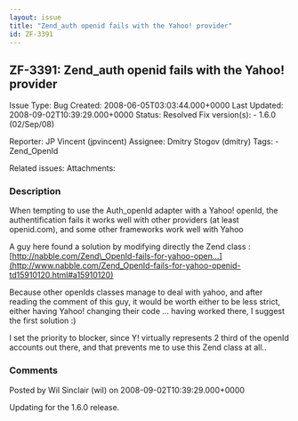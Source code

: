 ```yaml
---
layout: issue
title: "Zend_auth openid fails with the Yahoo! provider"
id: ZF-3391
---
```


ZF-3391: Zend\_auth openid fails with the Yahoo! provider
---------------------------------------------------------

 Issue Type: Bug Created: 2008-06-05T03:03:44.000+0000 Last Updated: 2008-09-02T10:39:29.000+0000 Status: Resolved Fix version(s): - 1.6.0 (02/Sep/08)
 
 Reporter:  JP Vincent (jpvincent)  Assignee:  Dmitry Stogov (dmitry)  Tags: - Zend\_OpenId
 
 Related issues: 
 Attachments: 
### Description

When tempting to use the Auth\_openId adapter with a Yahoo! openId, the authentification fails it works well with other providers (at least openid.com), and some other frameworks work well with Yahoo

A guy here found a solution by modifying directly the Zend class : [http://nabble.com/Zend\_OpenId-fails-for-yahoo-open…](http://www.nabble.com/Zend_OpenId-fails-for-yahoo-openid-td15910120.html#a15910120)

Because other openIds classes manage to deal with yahoo, and after reading the comment of this guy, it would be worth either to be less strict, either having Yahoo! changing their code ... having worked there, I suggest the first solution :)

I set the priority to blocker, since Y! virtually represents 2 third of the openId accounts out there, and that prevents me to use this Zend class at all..

 

 

### Comments

Posted by Wil Sinclair (wil) on 2008-09-02T10:39:29.000+0000

Updating for the 1.6.0 release.

 

 